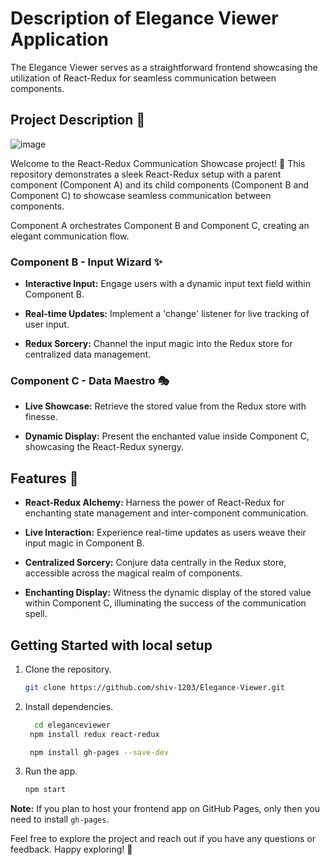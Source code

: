 # Description of Elegance Viewer Application
The Elegance Viewer serves as a straightforward frontend showcasing the utilization of React-Redux for seamless communication between components.

## Project Description 📝
![image](https://github.com/shiv-1203/Elegance-Viewer/assets/105982373/83f149b5-15a5-4314-ad0d-00e9180d0606)

Welcome to the React-Redux Communication Showcase project! 🌟 This repository demonstrates a sleek React-Redux setup with a parent component (Component A) and its child components (Component B and Component C) to showcase seamless communication between components.

Component A orchestrates Component B and Component C, creating an elegant communication flow.

### Component B - Input Wizard ✨

- **Interactive Input:** Engage users with a dynamic input text field within Component B.

- **Real-time Updates:** Implement a 'change' listener for live tracking of user input.

- **Redux Sorcery:** Channel the input magic into the Redux store for centralized data management.

### Component C - Data Maestro 🎭

- **Live Showcase:** Retrieve the stored value from the Redux store with finesse.

- **Dynamic Display:** Present the enchanted value inside Component C, showcasing the React-Redux synergy.

## Features 🚀

- **React-Redux Alchemy:** Harness the power of React-Redux for enchanting state management and inter-component communication.

- **Live Interaction:** Experience real-time updates as users weave their input magic in Component B.

- **Centralized Sorcery:** Conjure data centrally in the Redux store, accessible across the magical realm of components.

- **Enchanting Display:** Witness the dynamic display of the stored value within Component C, illuminating the success of the communication spell.
  
## Getting Started with local setup
1. Clone the repository.
    ```bash
    git clone https://github.com/shiv-1203/Elegance-Viewer.git
    ```
2. Install dependencies.
   ```bash
     cd eleganceviewer
    npm install redux react-redux
   ```
   ```bash
    npm install gh-pages --save-dev
   ```
4. Run the app.
    ```bash
    npm start
    ```
**Note:** If you plan to host your frontend app on GitHub Pages, only then you need to install `gh-pages`.
    
Feel free to explore the project and reach out if you have any questions or feedback. Happy exploring! 🎉
